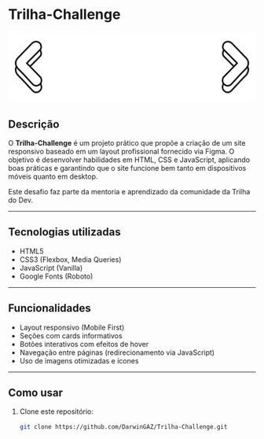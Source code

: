 # Trilha-Challenge

![Trilha Challenge](./assets/images/LogoInicio.png)

## Descrição

O **Trilha-Challenge** é um projeto prático que propõe a criação de um site responsivo baseado em um layout profissional fornecido via Figma. O objetivo é desenvolver habilidades em HTML, CSS e JavaScript, aplicando boas práticas e garantindo que o site funcione bem tanto em dispositivos móveis quanto em desktop.

Este desafio faz parte da mentoria e aprendizado da comunidade da Trilha do Dev.

---

## Tecnologias utilizadas

- HTML5
- CSS3 (Flexbox, Media Queries)
- JavaScript (Vanilla)
- Google Fonts (Roboto)

---

## Funcionalidades

- Layout responsivo (Mobile First)
- Seções com cards informativos
- Botões interativos com efeitos de hover
- Navegação entre páginas (redirecionamento via JavaScript)
- Uso de imagens otimizadas e ícones

---

## Como usar

1. Clone este repositório:
   ```bash
   git clone https://github.com/DarwinGAZ/Trilha-Challenge.git
